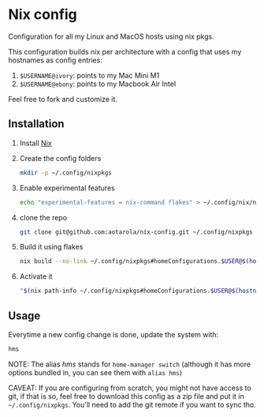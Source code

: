 # Nix config

Configuration for all my Linux and MacOS hosts using nix pkgs.

This configuration builds nix per architecture with a config that uses my
hostnames as config entries:

1. `$USERNAME@ivory`: points to my Mac Mini M1
1. `$USERNAME@ebony`: points to my Macbook Air Intel

Feel free to fork and customize it.

## Installation

1. Install [Nix](https://nixos.org/download.html)

1. Create the config folders

    ```sh
    mkdir -p ~/.config/nixpkgs
    ```

1. Enable experimental features

    ```sh
    echo "experimental-features = nix-command flakes" > ~/.config/nix/nix.conf
    ```
1. clone the repo

    ```sh
    git clone git@github.com:aotarola/nix-config.git ~/.config/nixpkgs
    ```
1. Build it using flakes

    ```sh
    nix build --no-link ~/.config/nixpkgs#homeConfigurations.$USER@$(hostname -s).activationPackage
    ```

1. Activate it

    ```sh
    "$(nix path-info ~/.config/nixpkgs#homeConfigurations.$USER@$(hostname -s).activationPackage)"/activate
    ```

## Usage

Everytime a new config change is done, update the system with:

```sh
hms	
```

NOTE: The alias _hms_ stands for `home-manager switch` (although it has more options bundled in, you can see them with `alias hms`)

CAVEAT: If you are configuring from scratch, you might not have access to git,
if that is so, feel free to download this config as a zip file and put it in 
`~/.config/nixpkgs`. You'll need to add the git remote if you want to sync tho.
